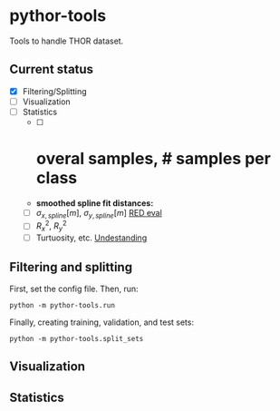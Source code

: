# pythor-tools
Tools to handle THOR dataset.


## Current status

* [x] Filtering/Splitting
* [ ] Visualization
* [ ] Statistics
  * [ ] # overal samples, # samples per class
  * **smoothed spline fit distances:**
  * [ ] $\sigma_{x,spline}[m]$, $\sigma_{y,spline}[m]$ [RED eval](https://openaccess.thecvf.com/content_ECCVW_2018/papers/11131/Becker_RED_A_simple_but_effective_Baseline_Predictor_for_the_TrajNet_ECCVW_2018_paper.pdf) 
  * [ ] $R^2_x$, $R^2_y$
  * [ ] Turtuosity, etc. [Undestanding](https://link.springer.com/content/pdf/10.1007/s10109-021-00370-6.pdf)

## Filtering and splitting

First, set the config file. Then, run:

```
python -m pythor-tools.run
```

Finally, creating training, validation, and test sets:

```
python -m pythor-tools.split_sets
```

## Visualization





## Statistics